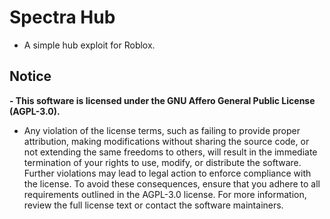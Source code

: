 # Spectra Hub
- A simple hub exploit for Roblox.
## Notice
**- This software is licensed under the GNU Affero General Public License (AGPL-3.0).**

- Any violation of the license terms, such as failing to provide proper attribution, making modifications without sharing the source code, or not extending the same freedoms to others, will result in the immediate termination of your rights to use, modify, or distribute the software. Further violations may lead to legal action to enforce compliance with the license. To avoid these consequences, ensure that you adhere to all requirements outlined in the AGPL-3.0 license. For more information, review the full license text or contact the software maintainers.
